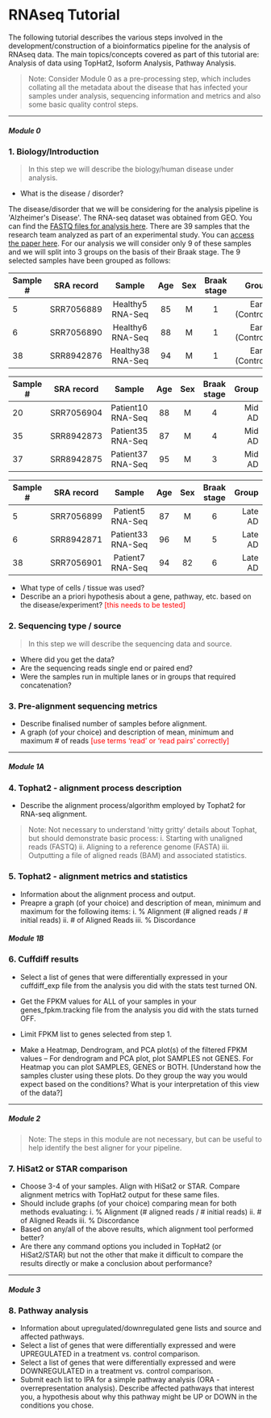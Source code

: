 # RNAseq Tutorial
The following tutorial describes the various steps involved in the development/construction of a bioinformatics pipeline for the analysis of RNAseq data. The main topics/concepts covered as part of this tutorial are: Analysis of data using TopHat2, Isoform Analysis, Pathway Analysis.
> Note: Consider Module 0 as a pre-processing step, which includes collating all the metadata about the disease that has infected your samples under analysis, sequencing information and metrics and also some basic quality control steps.

<hr>

##### Module 0
### 1. **Biology/Introduction**
> In this step we will describe the biology/human disease under analysis.
- What is the disease / disorder?

The disease/disorder that we will be considering for the analysis pipeline is 'Alzheimer's Disease'. The RNA-seq dataset was obtained from GEO. You can find the [FASTQ files for analysis here](https://www.ncbi.nlm.nih.gov/geo/query/acc.cgi?acc=GSE113524). There are 39 samples that the research team analyzed as part of an experimental study. You can [access the paper here](https://www.nature.com/articles/s41380-019-0563-5). For our analysis we will consider only 9 of these samples and we will split into 3 groups on the basis of their Braak stage. The 9 selected samples have been grouped as follows:

| Sample # | SRA record           | Sample| Age  | Sex  | Braak stage  | Group  |
| ------------- |:-------------:|:-----:|:-----:|:-----:|:-----:|-----:|
| 5 | SRR7056889 | Healthy5 RNA-Seq | 85 | M | 1 | Early (Control) |
| 6      | SRR7056890 |   Healthy6 RNA-Seq | 88 | M | 1 | Early (Control) |
| 38 | SRR8942876 |    Healthy38 RNA-Seq | 94 | M | 1 | Early (Control) |

| Sample # | SRA record           | Sample| Age  | Sex  | Braak stage  | Group  |
| ------------- |:-------------:|:-----:|:-----:|:-----:|:-----:|-----:|
| 20 | SRR7056904 | Patient10 RNA-Seq | 88 | M | 4 | Mid AD |
| 35      | SRR8942873 | Patient35 RNA-Seq | 87 | M | 4 | Mid AD |
| 37 | SRR8942875 | Patient37 RNA-Seq | 95 | M | 3 | Mid AD |

| Sample # | SRA record           | Sample| Age  | Sex  | Braak stage  | Group  |
| ------------- |:-------------:|:-----:|:-----:|:-----:|:-----:|-----:|
| 5 | SRR7056899 | Patient5 RNA-Seq | 87 | M | 6 | Late AD |
| 6      | SRR8942871 | Patient33 RNA-Seq | 96 | M | 5 | Late AD |
| 38 | SRR7056901 | Patient7 RNA-Seq | 94 | 82 | 6 | Late AD |
- What type of cells / tissue was used?
- Describe an a priori hypothesis about a gene, pathway, etc. based on the disease/experiment? <span style="color:red">\[this needs to be tested]</span>

### 2. **Sequencing type / source**
> In this step we will describe the sequencing data and source.
- Where did you get the data?
- Are the sequencing reads single end or paired end?
- Were the samples run in multiple lanes or in groups that required concatenation?

### 3. **Pre-alignment sequencing metrics**
- Describe finalised number of samples before alignment.
- A graph (of your choice) and description of mean, minimum and maximum # of reads <span style="color:red">\[use terms ‘read’ or ‘read pairs’ correctly]
 
<hr>

##### Module 1A
### 4. **Tophat2 - alignment process description**
- Describe the alignment process/algorithm employed by Tophat2 for RNA-seq alignment.
> Note: Not necessary to understand ‘nitty gritty’ details about Tophat, but should demonstrate basic process: 
i. Starting with unaligned reads (FASTQ)
ii. Aligning to a reference genome (FASTA)
iii. Outputting a file of aligned reads (BAM) and associated statistics.

### 5. **Tophat2 - alignment metrics and statistics**
- Information about the alignment process and output.
- Preapre a graph (of your choice) and description of mean, minimum and maximum for the following items:
i. % Alignment (# aligned reads / # initial reads)
ii. # of Aligned Reads
iii. % Discordance

##### Module 1B
### 6. **Cuffdiff results**
- Select a list of genes that were differentially expressed in your cuffdiff_exp file from the analysis you did with the stats test turned ON.
- Get the FPKM values for ALL of your samples in your genes_fpkm.tracking file from the analysis you did with the stats turned OFF.
- Limit FPKM list to genes selected from step 1.

- Make a Heatmap, Dendrogram, and PCA plot(s) of the filtered FPKM values – For dendrogram and PCA plot, plot SAMPLES not GENES. For Heatmap you can plot SAMPLES, GENES or BOTH.
\[Understand how the samples cluster using these plots. Do they group the way you would expect based on the conditions? What is your interpretation of this view of the data?]

<hr>

##### Module 2
> Note: The steps in this module are not necessary, but can be useful to help identify the best aligner for your pipeline.

### 7. **HiSat2 or STAR comparison**
- Choose 3-4 of your samples. Align with HiSat2 or STAR. Compare alignment metrics with TopHat2 output for these same files.
- Should include graphs (of your choice) comparing mean for both methods evaluating:
i. % Alignment (# aligned reads / # initial reads)
ii.	# of Aligned Reads
iii. % Discordance
- Based on any/all of the above results, which alignment tool performed better?
- Are there any command options you included in TopHat2 (or HiSat2/STAR) but not the other that make it difficult to compare the results directly or make a conclusion about performance?

<hr>

##### Module 3
### 8. **Pathway analysis**
- Information about upregulated/downregulated gene lists and source and affected pathways.
- Select a list of genes that were differentially expressed and were UPREGULATED in a treatment vs. control comparison. 
- Select a list of genes that were differentially expressed and were DOWNREGULATED in a treatment vs. control comparison.
- Submit each list to IPA for a simple pathway analysis (ORA - overrepresentation analysis). Describe affected pathways that interest you, a hypothesis about why this pathway might be UP or DOWN in the conditions you chose.
